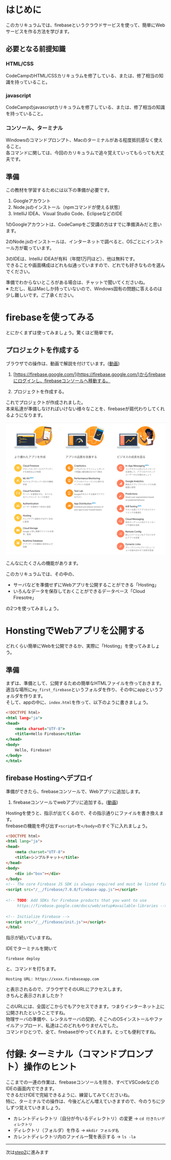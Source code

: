 # はじめに
このカリキュラムでは、firebaseというクラウドサービスを使って、簡単にWebサービスを作る方法を学びます。

## 必要となる前提知識

### HTML/CSS
CodeCampのHTML/CSSカリキュラムを修了している、または、修了相当の知識を持っていること。

### javascript
CodeCampのjavascriptカリキュラムを修了している、または、修了相当の知識を持っていること。

### コンソール、ターミナル
Windowsのコマンドプロンプト、Macのターミナルがある程度抵抗感なく使えること。  
各コマンドに関しては、今回のカリキュラムで追々覚えていってもらっても大丈夫です。

## 準備

この教材を学習するためには以下の準備が必要です。

1. Googleアカウント
1. Node.jsのインストール（npmコマンドが使える状態）
1. IntelliJ IDEA、Visual Studio Code、EclipseなどのIDE

1のGoogleアカウントは、CodeCampをご受講の方はすでに準備済みだと思います。  

2のNode.jsのインストールは、インターネットで調べると、OSごとにインストール方が載っています。  

3のIDEは、IntelliJ IDEAが有料（年間1万円ほど）、他は無料です。  
できることや画面構成はどれも似通っていますので、どれでも好きなものを選んでください。  

準備でわからないところがある場合は、チャットで聞いてくださいね。  
※ ただし、私はMacしか持っていないので、Windows固有の問題に答えるのは少し難しいです。ご了承ください。

# firebaseを使ってみる
とにかくまずは使ってみましょう。驚くほど簡単です。

## プロジェクトを作成する

ブラウザでの操作は、動画で解説を付けています。([動画](../movie/step1-create.mp4))

1. [https://firebase.google.com/](https://firebase.google.com/)からfirebaseにログインし、firebaseコンソールへ移動する。

1. プロジェクトを作成する。

これでプロジェクトが作成されました。  
本来私達が準備しなければいけない様々なことを、firebaseが肩代わりしてくれるようになります。

![アプリ一覽](../screenshot/firebase-apps-list.png)

こんなにたくさんの機能があります。

このカリキュラムでは、その中の、

* サーバなどを準備せずにWebアプリを公開することができる「Hosting」
* いろんなデータを保存しておくことができるデータベース「Cloud Firesotre」

の2つを使ってみましょう。

# HonstingでWebアプリを公開する

どれくらい簡単にWebを公開できるか、実際に「Hosting」を使ってみましょう。

## 準備
まずは、準備として、公開するための簡単なHTMLファイルを作っておきます。  
適当な場所に```my_first_firebase```というフォルダを作り、その中にappというフォルダを作ります。  
そして、appの中に、```index.html```を作って、以下のように書きましょう。

```index.html
<!DOCTYPE html>
<html lang="ja">
<head>
    <meta charset="UTF-8">
    <title>Hello Firebase</title>
</head>
<body>
    Hello, Firebase!
</body>
</html>
```

## firebase Hostingへデプロイ

準備ができたら、firebaseコンソールで、Webアプリに追加します。

1. firebaseコンソールでwebアプリに追加する。([動画](../movie/step1-create.mp4))

Hostingを使うと、指示が出てくるので、その指示通りにファイルを書き換えます。  
firebaseの機能を呼び出す```<script>```を```</body>```のすぐ下に入れましょう。

```html
<!DOCTYPE html>
<html lang="ja">
<head>
    <meta charset="UTF-8">
    <title>シンプルチャット</title>
</head>
<body>
    <div id="box"></div>
</body>
<!-- The core Firebase JS SDK is always required and must be listed first -->
<script src="/__/firebase/7.0.0/firebase-app.js"></script>

<!-- TODO: Add SDKs for Firebase products that you want to use
     https://firebase.google.com/docs/web/setup#available-libraries -->

<!-- Initialize Firebase -->
<script src="/__/firebase/init.js"></script>
</html>
```

指示が続いていますね。

IDEでターミナルを開いて

```
firebase deploy
```

と、コマンドを打ちます。

```
Hosting URL: https://xxxx.firebaseapp.com
```

と表示されるので、ブラウザでそのURLにアクセスします。  
きちんと表示されましたか？

このURLには、全国どこからでもアクセスできます。つまりインターネット上に公開されたということですね。  
物理サーバの準備や、レンタルサーバの契約、そこへのOSインストールやファイルアップロード、私達はこのどれもやりませんでした。  
コマンドひとつで、全て、firebaseがやってくれます。とっても便利ですね。

# 付録: ターミナル（コマンドプロンプト）操作のヒント

ここまでの一連の作業は、firebaseコンソールを除き、すべてVSCodeなどのIDEの画面内でできます。  
できるだけIDEで完結できるように、練習してみてくださいね。  
特に、ターミナルでの操作は、今後どんどん増えていきますので、今のうちに少しずつ覚えていきましょう。

* カレントディレクトリ（自分が今いるディレクトリ）の変更 → ```cd 行きたいディレクトリ```
* ディレクトリ（フォルダ）を作る → ```mkdir フォルダ名```
* カレントディレクトリ内のファイル一覽を表示する → ```ls -la```

---

次は[step2](./step2.md)に進みます




